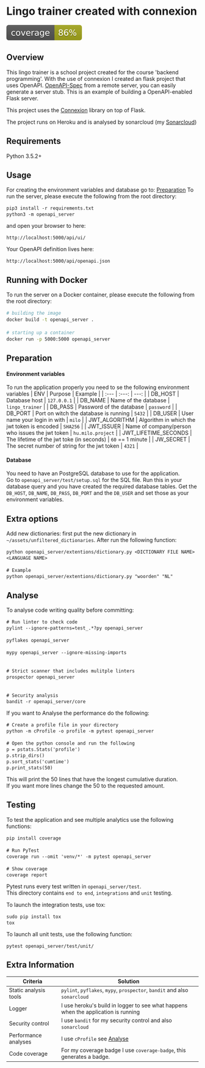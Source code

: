 # Lingo trainer created with connexion
![Alt text](openapi_server/test/coverage.svg)


## Overview
This lingo trainer is a school project created for the course 'backend programming'. 
With the use of connexion I created an flask project that uses OpenAPI. [OpenAPI-Spec](https://openapis.org) 
from a remote server, you can easily generate a server stub. This is an example of building a OpenAPI-enabled Flask server.

This project uses the [Connexion](https://github.com/zalando/connexion) library on top of Flask.

The project runs on Heroku and is analysed by sonarcloud (my [Sonarcloud](https://sonarcloud.io/dashboard?id=MiloVoorhout_hu_lingo_backend))

## Requirements
Python 3.5.2+

## Usage
For creating the environment variables and database go to: [Preparation](#preparation)
To run the server, please execute the following from the root directory:

```
pip3 install -r requirements.txt
python3 -m openapi_server
```

and open your browser to here:

```
http://localhost:5000/api/ui/
```

Your OpenAPI definition lives here:

```
http://localhost:5000/api/openapi.json
```

## Running with Docker

To run the server on a Docker container, please execute the following from the root directory:

```bash
# building the image
docker build -t openapi_server .

# starting up a container
docker run -p 5000:5000 openapi_server
```

## Preparation
#### Environment variables
To run the application properly you need to se the following environment variables
| ENV | Purpose | Example |
| :--- | :---: | ---: |
| DB_HOST | Database host | `127.0.0.1` |
| DB_NAME | Name of the database | `lingo_trainer` |
| DB_PASS | Password of the database | `password` |
| DB_PORT | Port on witch the database is running | `5432` |
| DB_USER | User name your login in with  | `milo` |
| JWT_ALGORITHM | Algorithm in which the jwt token is encoded  | `SHA256` |
| JWT_ISSUER | Name of company/person who issues the jwt token | `hu.milo.project` |
| JWT_LIFETIME_SECONDS | The lifetime of the jwt toke (in seconds) | `60` == 1 minute |
| JW_SECRET | The secret number of string for the jwt token | `4321` |

#### Database
You need to have an PostgreSQL database to use for the application. <br>
Go to `openapi_server/test/setup.sql` for the SQL file. Run this in your database query 
and you have created the required database tables. Get the `DB_HOST`, `DB_NAME`, `DB_PASS`,
`DB_PORT` and the `DB_USER` and set those as your environment variables.

## Extra options
Add new dictionaries: first put the new dictionary in `~/assets/unfiltered_dictionaries`.
After run the following function:
```
python openapi_server/extentions/dictionary.py <DICTIONARY FILE NAME> <LANGUAGE NAME>

# Example
python openapi_server/extentions/dictionary.py "woorden" "NL"
```

## Analyse
To analyse code writing quality before committing:
```
# Run linter to check code
pylint --ignore-patterns=test_.*?py openapi_server

pyflakes openapi_server

mypy openapi_server --ignore-missing-imports


# Strict scanner that includes mulitple linters
prospector openapi_server 


# Security analysis
bandit -r openapi_server/core
```
If you want to Analyse the performance do the following:
```
# Create a profile file in your directory
python -m cProfile -o profile -m pytest openapi_server

# Open the python console and run the following
p = pstats.Stats('profile')
p.strip_dirs()
p.sort_stats('cumtime')
p.print_stats(50)
```
This will print the 50 lines that have the longest cumulative duration. <br>
If you want more lines change the 50 to the requested amount.

## Testing
To test the application and see multiple analytics use the following functions:

```
pip install coverage

# Run PyTest
coverage run --omit 'venv/*' -m pytest openapi_server

# Show coverage
coverage report
```
Pytest runs every test written in `openapi_server/test`. <br>
This directory contains `end to end`, `integrations` and `unit` testing.

To launch the integration tests, use tox:
```
sudo pip install tox
tox
```

To launch all unit tests, use the following function:
```
pytest openapi_server/test/unit/
```

## Extra Information
| Criteria | Solution  |
| --- | --- |
|  Static analysis tools  |  `pylint`, `pyflakes`, `mypy`, `prospector`, `bandit` and also `sonarcloud`  |
|  Logger  |  I use heroku's build in logger to see what happens when the application is running  |
|  Security control |  I use `bandit` for my security control and also `sonarcloud`  |
|  Performance analyses |  I use `cProfile` see [Analyse](#analyse) |
|  Code coverage |  For my coverage badge I use `coverage-badge`, this generates a badge. |
